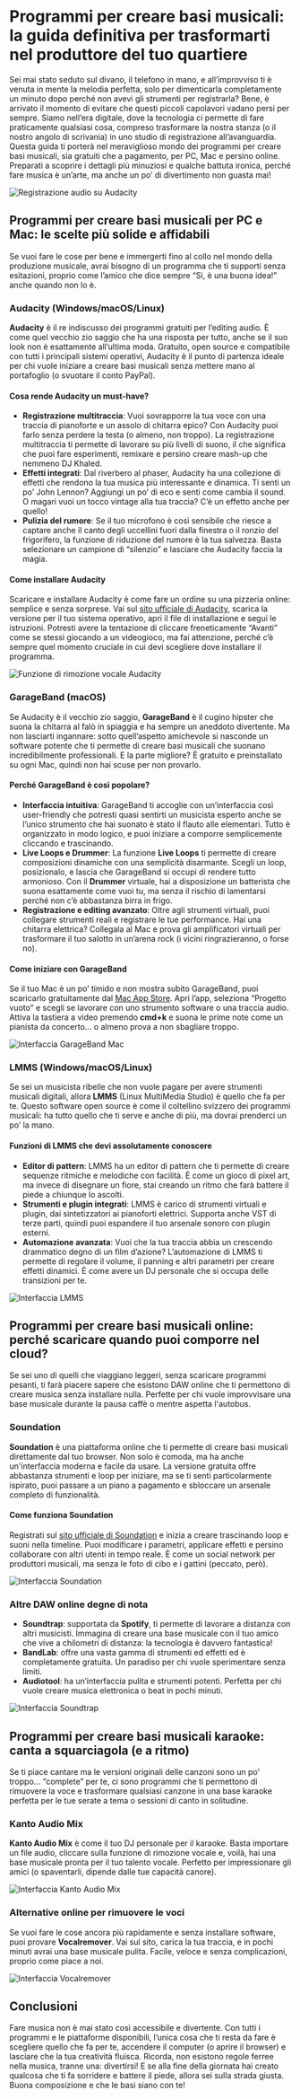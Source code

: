 # Programmi per creare basi musicali: la guida definitiva per trasformarti nel produttore del tuo quartiere

Sei mai stato seduto sul divano, il telefono in mano, e all’improvviso ti è venuta in mente la melodia perfetta, solo per dimenticarla completamente un minuto dopo perché non avevi gli strumenti per registrarla? Bene, è arrivato il momento di evitare che questi piccoli capolavori vadano persi per sempre. Siamo nell’era digitale, dove la tecnologia ci permette di fare praticamente qualsiasi cosa, compreso trasformare la nostra stanza (o il nostro angolo di scrivania) in uno studio di registrazione all’avanguardia. Questa guida ti porterà nel meraviglioso mondo dei programmi per creare basi musicali, sia gratuiti che a pagamento, per PC, Mac e persino online. Preparati a scoprire i dettagli più minuziosi e qualche battuta ironica, perché fare musica è un’arte, ma anche un po’ di divertimento non guasta mai!

![Registrazione audio su Audacity](/guide-img/output/d1b61e1b.jpg)

## Programmi per creare basi musicali per PC e Mac: le scelte più solide e affidabili

Se vuoi fare le cose per bene e immergerti fino al collo nel mondo della produzione musicale, avrai bisogno di un programma che ti supporti senza esitazioni, proprio come l’amico che dice sempre “Sì, è una buona idea!” anche quando non lo è.

### Audacity (Windows/macOS/Linux)

**Audacity** è il re indiscusso dei programmi gratuiti per l’editing audio. È come quel vecchio zio saggio che ha una risposta per tutto, anche se il suo look non è esattamente all’ultima moda. Gratuito, open source e compatibile con tutti i principali sistemi operativi, Audacity è il punto di partenza ideale per chi vuole iniziare a creare basi musicali senza mettere mano al portafoglio (o svuotare il conto PayPal).

#### Cosa rende Audacity un must-have?

- **Registrazione multitraccia**: Vuoi sovrapporre la tua voce con una traccia di pianoforte e un assolo di chitarra epico? Con Audacity puoi farlo senza perdere la testa (o almeno, non troppo). La registrazione multitraccia ti permette di lavorare su più livelli di suono, il che significa che puoi fare esperimenti, remixare e persino creare mash-up che nemmeno DJ Khaled.
- **Effetti integrati**: Dal riverbero al phaser, Audacity ha una collezione di effetti che rendono la tua musica più interessante e dinamica. Ti senti un po’ John Lennon? Aggiungi un po’ di eco e senti come cambia il sound. O magari vuoi un tocco vintage alla tua traccia? C’è un effetto anche per quello!
- **Pulizia del rumore**: Se il tuo microfono è così sensibile che riesce a captare anche il canto degli uccellini fuori dalla finestra o il ronzio del frigorifero, la funzione di riduzione del rumore è la tua salvezza. Basta selezionare un campione di “silenzio” e lasciare che Audacity faccia la magia.

#### Come installare Audacity

Scaricare e installare Audacity è come fare un ordine su una pizzeria online: semplice e senza sorprese. Vai sul [sito ufficiale di Audacity](https://www.audacityteam.org/download/), scarica la versione per il tuo sistema operativo, apri il file di installazione e segui le istruzioni. Potresti avere la tentazione di cliccare freneticamente “Avanti” come se stessi giocando a un videogioco, ma fai attenzione, perché c’è sempre quel momento cruciale in cui devi scegliere dove installare il programma.

![Funzione di rimozione vocale Audacity](/guide-img/output/282fe895.jpg)

### GarageBand (macOS)

Se Audacity è il vecchio zio saggio, **GarageBand** è il cugino hipster che suona la chitarra al falò in spiaggia e ha sempre un aneddoto divertente. Ma non lasciarti ingannare: sotto quell’aspetto amichevole si nasconde un software potente che ti permette di creare basi musicali che suonano incredibilmente professionali. E la parte migliore? È gratuito e preinstallato su ogni Mac, quindi non hai scuse per non provarlo.

#### Perché GarageBand è così popolare?

- **Interfaccia intuitiva**: GarageBand ti accoglie con un’interfaccia così user-friendly che potresti quasi sentirti un musicista esperto anche se l’unico strumento che hai suonato è stato il flauto alle elementari. Tutto è organizzato in modo logico, e puoi iniziare a comporre semplicemente cliccando e trascinando.
- **Live Loops e Drummer**: La funzione **Live Loops** ti permette di creare composizioni dinamiche con una semplicità disarmante. Scegli un loop, posizionalo, e lascia che GarageBand si occupi di rendere tutto armonioso. Con il **Drummer** virtuale, hai a disposizione un batterista che suona esattamente come vuoi tu, ma senza il rischio di lamentarsi perché non c’è abbastanza birra in frigo.
- **Registrazione e editing avanzato**: Oltre agli strumenti virtuali, puoi collegare strumenti reali e registrare le tue performance. Hai una chitarra elettrica? Collegala al Mac e prova gli amplificatori virtuali per trasformare il tuo salotto in un’arena rock (i vicini ringrazieranno, o forse no).

#### Come iniziare con GarageBand

Se il tuo Mac è un po’ timido e non mostra subito GarageBand, puoi scaricarlo gratuitamente dal [Mac App Store](https://apps.apple.com/it/app/garageband/id682658836?mt=12). Apri l’app, seleziona “Progetto vuoto” e scegli se lavorare con uno strumento software o una traccia audio. Attiva la tastiera a video premendo **cmd+k** e suona le prime note come un pianista da concerto... o almeno prova a non sbagliare troppo.

![Interfaccia GarageBand Mac](/guide-img/output/30fe7d64.jpg)

### LMMS (Windows/macOS/Linux)

Se sei un musicista ribelle che non vuole pagare per avere strumenti musicali digitali, allora **LMMS** (Linux MultiMedia Studio) è quello che fa per te. Questo software open source è come il coltellino svizzero dei programmi musicali: ha tutto quello che ti serve e anche di più, ma dovrai prenderci un po’ la mano.

#### Funzioni di LMMS che devi assolutamente conoscere

- **Editor di pattern**: LMMS ha un editor di pattern che ti permette di creare sequenze ritmiche e melodiche con facilità. È come un gioco di pixel art, ma invece di disegnare un fiore, stai creando un ritmo che farà battere il piede a chiunque lo ascolti.
- **Strumenti e plugin integrati**: LMMS è carico di strumenti virtuali e plugin, dai sintetizzatori ai pianoforti elettrici. Supporta anche VST di terze parti, quindi puoi espandere il tuo arsenale sonoro con plugin esterni.
- **Automazione avanzata**: Vuoi che la tua traccia abbia un crescendo drammatico degno di un film d’azione? L’automazione di LMMS ti permette di regolare il volume, il panning e altri parametri per creare effetti dinamici. È come avere un DJ personale che si occupa delle transizioni per te.

![Interfaccia LMMS](/guide-img/output/f167c9b8.jpg)

## Programmi per creare basi musicali online: perché scaricare quando puoi comporre nel cloud?

Se sei uno di quelli che viaggiano leggeri, senza scaricare programmi pesanti, ti farà piacere sapere che esistono DAW online che ti permettono di creare musica senza installare nulla. Perfette per chi vuole improvvisare una base musicale durante la pausa caffè o mentre aspetta l'autobus.

### Soundation

**Soundation** è una piattaforma online che ti permette di creare basi musicali direttamente dal tuo browser. Non solo è comoda, ma ha anche un'interfaccia moderna e facile da usare. La versione gratuita offre abbastanza strumenti e loop per iniziare, ma se ti senti particolarmente ispirato, puoi passare a un piano a pagamento e sbloccare un arsenale completo di funzionalità.

#### Come funziona Soundation

Registrati sul [sito ufficiale di Soundation](https://soundation.com/) e inizia a creare trascinando loop e suoni nella timeline. Puoi modificare i parametri, applicare effetti e persino collaborare con altri utenti in tempo reale. È come un social network per produttori musicali, ma senza le foto di cibo e i gattini (peccato, però).

![Interfaccia Soundation](/guide-img/output/ed5f312.jpg)

### Altre DAW online degne di nota

- **Soundtrap**: supportata da **Spotify**, ti permette di lavorare a distanza con altri musicisti. Immagina di creare una base musicale con il tuo amico che vive a chilometri di distanza: la tecnologia è davvero fantastica!
- **BandLab**: offre una vasta gamma di strumenti ed effetti ed è completamente gratuita. Un paradiso per chi vuole sperimentare senza limiti.
- **Audiotool**: ha un’interfaccia pulita e strumenti potenti. Perfetta per chi vuole creare musica elettronica o beat in pochi minuti.

![Interfaccia Soundtrap](/guide-img/output/6b9b1201.jpg)

## Programmi per creare basi musicali karaoke: canta a squarciagola (e a ritmo)

Se ti piace cantare ma le versioni originali delle canzoni sono un po' troppo... “complete” per te, ci sono programmi che ti permettono di rimuovere la voce e trasformare qualsiasi canzone in una base karaoke perfetta per le tue serate a tema o sessioni di canto in solitudine.

### Kanto Audio Mix

**Kanto Audio Mix** è come il tuo DJ personale per il karaoke. Basta importare un file audio, cliccare sulla funzione di rimozione vocale e, voilà, hai una base musicale pronta per il tuo talento vocale. Perfetto per impressionare gli amici (o spaventarli, dipende dalle tue capacità canore).

![Interfaccia Kanto Audio Mix](/guide-img/output/f5b1936f.jpg)

### Alternative online per rimuovere le voci

Se vuoi fare le cose ancora più rapidamente e senza installare software, puoi provare **Vocalremover**. Vai sul sito, carica la tua traccia, e in pochi minuti avrai una base musicale pulita. Facile, veloce e senza complicazioni, proprio come piace a noi.

![Interfaccia Vocalremover](/guide-img/output/31f8c14f.jpg)

## Conclusioni

Fare musica non è mai stato così accessibile e divertente. Con tutti i programmi e le piattaforme disponibili, l’unica cosa che ti resta da fare è scegliere quello che fa per te, accendere il computer (o aprire il browser) e lasciare che la tua creatività fluisca. Ricorda, non esistono regole ferree nella musica, tranne una: divertirsi! E se alla fine della giornata hai creato qualcosa che ti fa sorridere e battere il piede, allora sei sulla strada giusta. Buona composizione e che le basi siano con te!
